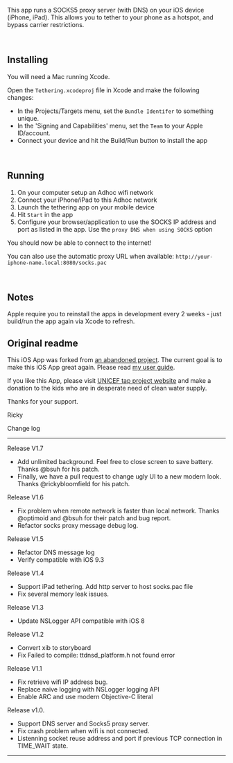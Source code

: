 This app runs a SOCKS5 proxy server (with DNS) on your iOS device (iPhone, iPad). This allows you to tether to your phone as a hotspot, and bypass carrier restrictions.

&nbsp; 


## Installing
You will need a Mac running Xcode.  

Open the `Tethering.xcodeproj` file in Xcode and make the following changes:  

 - In the Projects/Targets menu, set the `Bundle Identifer` to something unique. 
 - In the 'Signing and Capabilities' menu, set the `Team` to your Apple ID/account.
 - Connect your device and hit the Build/Run button to install the app

&nbsp;


## Running

1. On your computer setup an Adhoc wifi network
2. Connect your iPhone/iPad to this Adhoc network
3. Launch the tethering app on your mobile device
4. Hit `Start` in the app 
5. Configure your browser/application to use the SOCKS IP address and port as listed in the app. Use the `proxy DNS when using SOCKS` option

You should now be able to connect to the internet!  

You can also use the automatic proxy URL when available: `http://your-iphone-name.local:8080/socks.pac`  

&nbsp;

## Notes

Apple require you to reinstall the apps in development every 2 weeks - just build/run the app again via Xcode to refresh.



## Original readme

This iOS App was forked from [an abandoned project](https://code.google.com/p/iphone-socks-proxy/). The current goal is to make this iOS App great again. Please read [my user guide](https://github.com/rickyzhang82/tethering/wiki).

If you like this App, please visit [UNICEF tap project website](http://tap.unicefusa.org/) and make a donation to the kids who are in desperate need of clean water supply.

Thanks for your support.

Ricky

Change log

---
Release V1.7
* Add unlimited background. Feel free to close screen to save battery. Thanks @bsuh for his patch.
* Finally, we have a pull request to change ugly UI to a new modern look. Thanks @rickybloomfield for his patch.

Release V1.6
* Fix problem when remote network is faster than local network. Thanks @optimoid and @bsuh for their patch and bug report.
* Refactor socks proxy message debug log.

Release V1.5
* Refactor DNS message log
* Verify compatible with iOS 9.3

Release V1.4
* Support iPad tethering. Add http server to host socks.pac file
* Fix several memory leak issues.

Release V1.3
* Update NSLogger API compatible with iOS 8

Release V1.2
* Convert xib to storyboard
* Fix Failed to compile: ttdnsd_platform.h not found error

Release V1.1
* Fix retrieve wifi IP address bug.
* Replace naive logging with NSLogger logging API
* Enable ARC and use modern Objective-C literal

Release v1.0.
* Support DNS server and Socks5 proxy server.
* Fix crash problem when wifi is not connected.
* Listenning socket reuse address and port if previous TCP connection in TIME_WAIT state.

---

